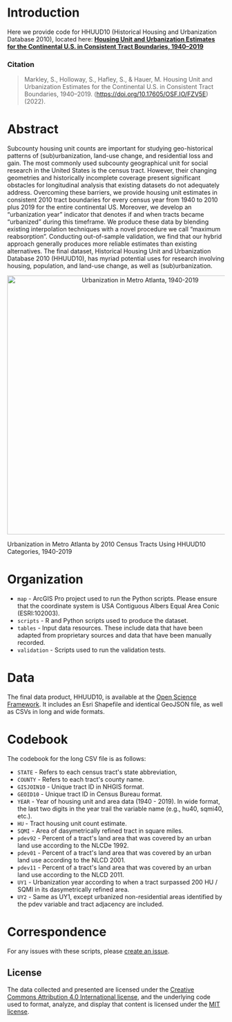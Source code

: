 # Introduction

Here we provide code for HHUUD10 (Historical Housing and Urbanization Database 2010), located here: [**Housing Unit and Urbanization Estimates for the Continental U.S. in Consistent Tract Boundaries, 1940–2019**](https://osf.io/fzv5e/?view_only=831b011968684d349a9d8571e39d2be7)

### Citation
> Markley, S., Holloway, S., Hafley, S., & Hauer, M. Housing Unit and Urbanization Estimates for the Continental U.S. in Consistent Tract Boundaries, 1940–2019. (https://doi.org/10.17605/OSF.IO/FZV5E) (2022).

# Abstract
Subcounty housing unit counts are important for studying geo-historical patterns of (sub)urbanization, land-use change, and residential loss and gain. The most commonly used subcounty geographical unit for social research in the United States is the census tract. However, their changing geometries and historically incomplete coverage present significant obstacles for longitudinal analysis that existing datasets do not adequately address. Overcoming these barriers, we provide housing unit estimates in consistent 2010 tract boundaries for every census year from 1940 to 2010 plus 2019 for the entire continental US. Moreover, we develop an “urbanization year” indicator that denotes if and when tracts became “urbanized” during this timeframe. We produce these data by blending existing interpolation techniques with a novel procedure we call “maximum reabsorption”. Conducting out-of-sample validation, we find that our hybrid approach generally produces more reliable estimates than existing alternatives. The final dataset, Historical Housing Unit and Urbanization Database 2010 (HHUUD10), has myriad potential uses for research involving housing, population, and land-use change, as well as (sub)urbanization.

<p style="text-align: center">
  <img src="https://raw.githubusercontent.com/snmarkley1/snmarkley1.github.io/master/Projects/atl.gif" width="600" title="Urbanization in Metro Atlanta, 1940-2019"/>
  <figcaption>Urbanization in Metro Atlanta by 2010 Census Tracts Using HHUUD10 Categories, 1940-2019</figcaption>
</p>

# Organization
- `map` - ArcGIS Pro project used to run the Python scripts. Please ensure that the coordinate system is USA Contiguous Albers Equal Area Conic (ESRI:102003).
- `scripts` - R and Python scripts used to produce the dataset.
- `tables` - Input data resources. These include data that have been adapted from proprietary sources and data that have been manually recorded.
- `validation` - Scripts used to run the validation tests.

# Data
The final data product, HHUUD10, is available at the [Open Science Framework](https://doi.org/10.17605/OSF.IO/FZV5E). It includes an Esri Shapefile and identical GeoJSON file, as well as CSVs in long and wide formats.

# Codebook
The codebook for the long CSV file is as follows:

- `STATE` - Refers to each census tract's state abbreviation,
- `COUNTY` - Refers to each tract's county name.
- `GISJOIN10` - Unique tract ID in NHGIS format.
- `GEOID10` - Unique tract ID in Census Bureau format.
- `YEAR` - Year of housing unit and area data (1940 - 2019). In wide format, the last two digits in the year trail the variable name (e.g., hu40, sqmi40, etc.).
- `HU` - Tract housing unit count estimate.
- `SQMI` - Area of dasymetrically refined tract in square miles.
- `pdev92` - Percent of a tract's land area that was covered by an urban land use according to the NLCDe 1992.
- `pdev01` - Percent of a tract's land area that was covered by an urban land use according to the NLCD 2001.
- `pdev11` - Percent of a tract's land area that was covered by an urban land use according to the NLCD 2011.
- `UY1` - Urbanization year according to when a tract surpassed 200 HU / SQMI in its dasymetrically refined area.
- `UY2` - Same as UY1, except urbanized non-residential areas identified by the pdev variable and tract adjacency are included.

# Correspondence
For any issues with these scripts, please [create an issue](https://github.com/snmarkley1/HIST_HU_URB/issues).

## License
The data collected and presented are licensed under the [Creative Commons Attribution 4.0 International license](https://creativecommons.org/licenses/by/4.0/), and the underlying code used to format, analyze, and display that content is licensed under the [MIT license](http://opensource.org/licenses/mit-license.php).
